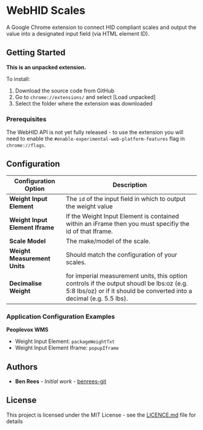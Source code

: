 # WebHID Scales

A Google Chrome extension to connect HID compliant scales and output the value into a designated input field (via HTML element ID). 

## Getting Started

**This is an unpacked extension.**

To install:

1. Download the source code from GitHub
2. Go to `chrome://extensions/` and select [Load unpacked]
3. Select the folder where the extension was downloaded

### Prerequisites

The WebHID API is not yet fully released - to use the extension you will need to enable the `#enable-experimental-web-platform-features` flag in `chrome://flags`.

## Configuration

Configuration Option | Description
------------ | -------------
**Weight Input Element** | The `id` of the input field in which to output the weight value
**Weight Input Element Iframe** | If the Weight Input Element is contained within an iFrame then you must specifiy the id of that Iframe.
**Scale Model** | The make/model of the scale. 
**Weight Measurement Units** | Should match the configuration of your scales.
**Decimalise Weight** | for imperial measurement units, this option controls if the output shoudl be lbs:oz (e.g. 5:8 lbs/oz) or if it should be converted into a decimal (e.g. 5.5 lbs).

### Application Configuration Examples

**Peoplevox WMS**
* Weight Input Element: `packageWeightTxt`
* Weight Input Element Iframe: `popupIframe`

## Authors

* **Ben Rees** - *Initial work* - [benrees-git](https://github.com/benrees-git)

## License

This project is licensed under the MIT License - see the [LICENCE.md](LICENCE.md) file for details

